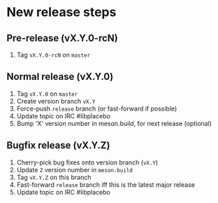 # New release steps

## Pre-release (vX.Y.0-rcN)

1. Tag `vX.Y.0-rcN` on `master`

## Normal release (vX.Y.0)

1. Tag `vX.Y.0` on `master`
2. Create version branch `vX.Y`
3. Force-push `release` branch (or fast-forward if possible)
4. Update topic on IRC #libplacebo
5. Bump 'X' version number in meson.build, for next release (optional)

## Bugfix release (vX.Y.Z)

1. Cherry-pick bug fixes onto version branch (`vX.Y`)
2. Update `Z` version number in `meson.build`
3. Tag `vX.Y.Z` on this branch
4. Fast-forward `release` branch iff this is the latest major release
5. Update topic on IRC #libplacebo
